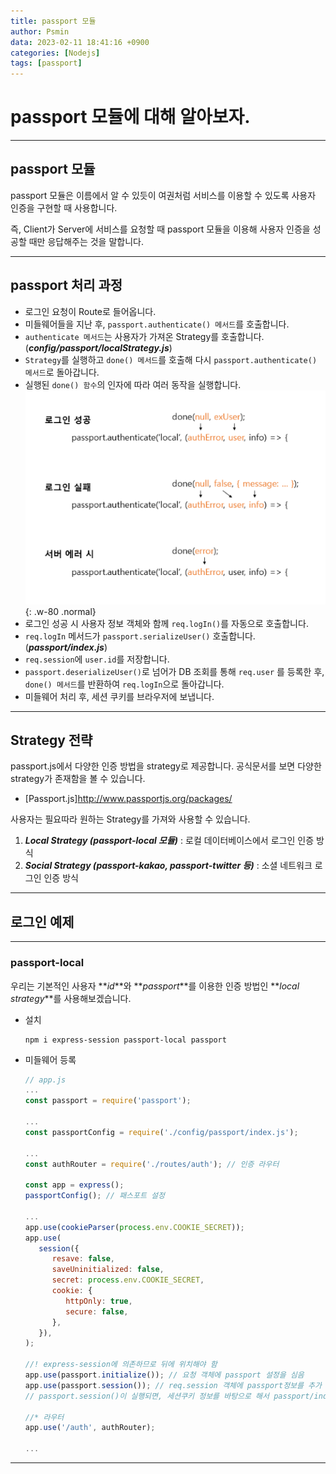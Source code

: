 ```yaml
---
title: passport 모듈
author: Psmin
data: 2023-02-11 18:41:16 +0900
categories: [Nodejs]
tags: [passport]
---
```


# passport 모듈에 대해 알아보자.

---

## passport 모듈

passport 모듈은 이름에서 알 수 있듯이 여권처럼 서비스를 이용할 수 있도록 사용자 인증을 구현할 때 사용합니다.

즉, Client가 Server에 서비스를 요청할 때 passport 모듈을 이용해 사용자 인증을 성공할 때만 응답해주는 것을 말합니다.

---

## passport 처리 과정

- 로그인 요청이 Route로 들어옵니다.
- 미들웨어들을 지난 후, `passport.authenticate() 메서드`를 호출합니다.
- `authenticate 메서드`는 사용자가 가져온 Strategy를 호출합니다. (**_config/passport/localStrategy.js_**)
- `Strategy`를 실행하고 `done() 메서드`를 호출해 다시 `passport.authenticate() 메서드`로 돌아갑니다.
- 실행된 `done() 함수`의 인자에 따라 여러 동작을 실행합니다.
  ![passport-done](/assets/img/passport-done.png){: .w-80 .normal}
- 로그인 성공 시 사용자 정보 객체와 함께 `req.logIn()`를 자동으로 호출합니다.
- `req.logIn` 메서드가 `passport.serializeUser()` 호출합니다. (**_passport/index.js_**)
- `req.session`에 `user.id`를 저장합니다.
- `passport.deserializeUser()`로 넘어가 DB 조회를 통해 `req.user` 를 등록한 후, `done() 메서드`를 반환하여 `req.logIn`으로 돌아갑니다.
- 미들웨어 처리 후, 세션 쿠키를 브라우저에 보냅니다.

---

## Strategy 전략

passport.js에서 다양한 인증 방법을 strategy로 제공합니다. 공식문서를 보면 다양한 strategy가 존재함을 볼 수 있습니다.

- [Passport.js]<http://www.passportjs.org/packages/>

사용자는 필요따라 원하는 Strategy를 가져와 사용할 수 있습니다.

1. **_Local Strategy (passport-local 모듈)_** : 로컬 데이터베이스에서 로그인 인증 방식
2. **_Social Strategy (passport-kakao, passport-twitter 등)_** : 소셜 네트워크 로그인 인증 방식

---

## 로그인 예제

---

### passport-local

우리는 기본적인 사용자 **_id_**와 **_passport_**를 이용한 인증 방법인 **_local strategy_**를 사용해보겠습니다.

- 설치

  ```console
  npm i express-session passport-local passport
  ```

- 미들웨어 등록

  ```js
  // app.js
  ...
  const passport = require('passport');

  ...
  const passportConfig = require('./config/passport/index.js');

  ...
  const authRouter = require('./routes/auth'); // 인증 라우터

  const app = express();
  passportConfig(); // 패스포트 설정

  ...
  app.use(cookieParser(process.env.COOKIE_SECRET));
  app.use(
     session({
        resave: false,
        saveUninitialized: false,
        secret: process.env.COOKIE_SECRET,
        cookie: {
           httpOnly: true,
           secure: false,
        },
     }),
  );

  //! express-session에 의존하므로 뒤에 위치해야 함
  app.use(passport.initialize()); // 요청 객체에 passport 설정을 심음
  app.use(passport.session()); // req.session 객체에 passport정보를 추가 저장
  // passport.session()이 실행되면, 세션쿠키 정보를 바탕으로 해서 passport/index.js의 deserializeUser()가 실행하게 한다.

  //* 라우터
  app.use('/auth', authRouter);

  ...

  ```

---

###
